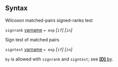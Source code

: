 ## Syntax

Wilcoxon matched-pairs signed-ranks test

`signrank`
[varname](http://www.stata.com/help.cgi?varname)
`= exp` _\[`if`\] \[`in`\]_

Sign test of matched pairs

`signtest`
[varname](http://www.stata.com/help.cgi?varname)
`= exp` _\[`if`\] \[`in`\]_

`by` is allowed with `signrank` and `signtest`; see
[<strong>[D]</strong> by](http://www.stata.com/help.cgi?by).
